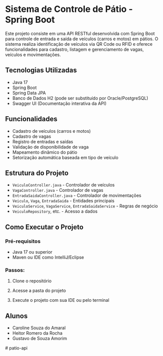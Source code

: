 # Sistema de Controle de Pátio - Spring Boot

Este projeto consiste em uma API RESTful desenvolvida com Spring Boot para controle de entrada e saída de veículos (carros e motos) em pátios. O sistema realiza identificação de veículos via QR Code ou RFID e oferece funcionalidades para cadastro, listagem e gerenciamento de vagas, veículos e movimentações.

## Tecnologias Utilizadas

* Java 17
* Spring Boot
* Spring Data JPA
* Banco de Dados H2 (pode ser substituído por Oracle/PostgreSQL)
* Swagger UI (Documentação interativa da API)

## Funcionalidades

* Cadastro de veículos (carros e motos)
* Cadastro de vagas
* Registro de entradas e saídas
* Validação de disponibilidade de vaga
* Mapeamento dinâmico do pátio
* Setorização automática baseada em tipo de veículo

## Estrutura do Projeto

* `VeiculoController.java` - Controlador de veículos
* `VagaController.java` - Controlador de vagas
* `EntradaSaidaController.java` - Controlador de movimentações
* `Veiculo`, `Vaga`, `EntradaSaida` - Entidades principais
* `VeiculoService`, `VagaService`, `EntradaSaidaService` - Regras de negócio
* `VeiculoRepository`, etc. - Acesso a dados

## Como Executar o Projeto

### Pré-requisitos

* Java 17 ou superior
* Maven ou IDE como IntelliJ/Eclipse

### Passos:

1. Clone o repositório

2. Acesse a pasta do projeto

3. Execute o projeto com sua IDE ou pelo terminal

## Alunos

* Caroline Souza do Amaral
* Heitor Romero da Rocha
* Gustavo de Souza Amorim

#   p a t i o - a p i  
 